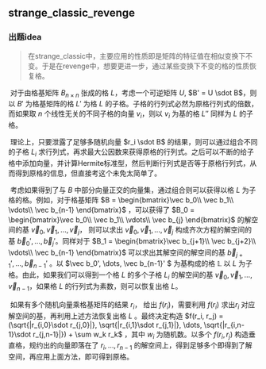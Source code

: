 ## strange_classic_revenge

### 出题idea

> 在strange_classic中，主要应用的性质即是矩阵的特征值在相似变换下不变。于是在revenge中，想要更进一步，通过某些变换下不变的格的性质恢复格。

​		对于由格基矩阵 $B_{n\times n}$ 张成的格 $L$，考虑一个可逆矩阵 $U$, $B' = U \sdot B$，则以 $B'$ 为格基矩阵的格 $L'$ 为格 $L$ 的子格。子格的行列式必然为原格行列式的倍数，而如果取 $n$ 个线性无关的不同子格的向量 $v_i$，则以 $v_i$ 为基的格 $L''$ 同样为 $L$ 的子格。

​		理论上，只要泄露了足够多随机向量 $r_i \sdot B$ 的结果，则可以通过组合不同的子格 $L_i$ 求行列式，再求最大公因数来获得原格的行列式。之后可以不断的给子格中添加向量，并计算Hermite标准型，然后判断行列式是否等于原格行列式，从而得到原格的信息，但直接考这个未免太简单了。

​		考虑如果得到了与 $B$ 中部分向量正交的向量集，通过组合则可以获得以格 $L$ 为子格的格。例如，对于格基矩阵 $B = \begin{bmatrix}\vec b_0\\ \vec b_1\\ \vdots\\ \vec b_{n-1} \end{bmatrix}$ ，可以获得了 $B_0 = \begin{bmatrix}\vec b_0\\ \vec b_1\\ \vdots\\ \vec b_{j} \end{bmatrix}$ 的解空间的基 $\vec v_0, \vec v_1, \dots, \vec v_j$， 则可以求出 $\vec v_0, \vec v_1, \dots, \vec v_j$ 构成齐次方程的解空间的基 $\vec b_0', \dots, \vec b_j'$。同样对于 $B_1 = \begin{bmatrix}\vec b_{j+1}\\ \vec b_{j+2}\\ \vdots\\ \vec b_{n-1} \end{bmatrix}$ 可以求出其解空间的解空间的基 $\vec b_{j+1}', \dots, \vec b_{n-1}'$ 。以 $\vec b_0', \dots, \vec b_{n-1}' $ 为基构成的格 $\mathbb{L}$ 以 $L$ 为子格。由此，如果我们可以得到一个格 $L$ 的多个子格 $L_i$ 的解空间的基 $\vec v_0, \vec v_1, \dots, \vec v_{n-1}$，如果格 $L$ 的行列式为素数，则可以恢复出格 $L$。

​		如果有多个随机向量乘格基矩阵的结果 $r_i$， 给出 $f(r_i)$，需要利用 $f(r_i)$ 求出$r_i$ 对应解空间的基，再利用上述方法恢复出格 $L$ 。最终决定构造 $f(r_i, r_j) = (\sqrt{|r_{i,0}\sdot r_{j,0}|}, \sqrt{|r_{i,1}\sdot r_{j,1}|}, \dots, \sqrt{|r_{i,n-1}\sdot r_{j,n-1}|}) + \sum w_k r_k$ ，其中 $w_i$ 为随机数。以多个 $f(r_i, r_j)$ 构造垂直格，规约出的向量即落在了 $r_i, \dots, r_{n-1}$ 的解空间上，得到足够多个即得到了解空间，再应用上面方法，即可得到原格。
